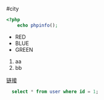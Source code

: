 #city



```php
<?php 
    echo phpinfo();

```

* RED
* BLUE
* GREEN

<ol>
<li>aa</li>
<li>bb</li>
</ol>

<a href="aaaa">链接</a>


```sql
  select * from user where id = 1;    
```

